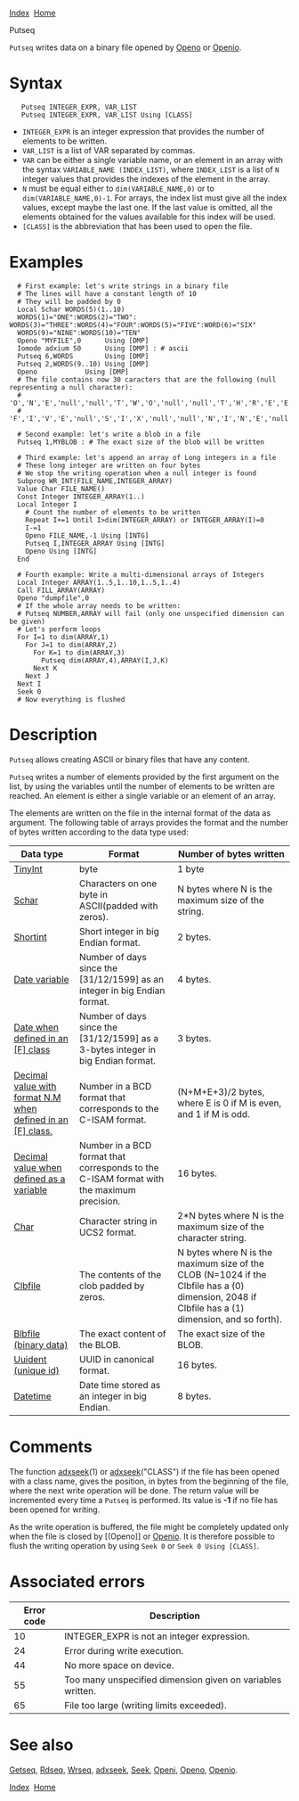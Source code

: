 [Index](index.html)  [Home](getting-started_home.html)

Putseq

`Putseq` writes data on a binary file opened by [Openo](4gl_openo.html) or [Openio](4gl_openio.html).

# Syntax

```
   Putseq INTEGER_EXPR, VAR_LIST
   Putseq INTEGER_EXPR, VAR_LIST Using [CLASS]
```

* `INTEGER_EXPR` is an integer expression that provides the number of elements to be written.
* `VAR_LIST` is a list of VAR separated by commas.
* `VAR` can be either a single variable name, or an element in an array with the syntax `VARIABLE_NAME (INDEX_LIST)`, where `INDEX_LIST` is a list of `N` integer values that provides the indexes of the element in the array.
* `N` must be equal either to `dim(VARIABLE_NAME,0)` or to `dim(VARIABLE_NAME,0)-1`. For arrays, the index list must give all the index values, except maybe the last one. If the last value is omitted, all the elements obtained for the values available for this index will be used.
* `[CLASS]` is the abbreviation that has been used to open the file.

# Examples

```
  # First example: let's write strings in a binary file
  # The lines will have a constant length of 10
  # They will be padded by 0
  Local Schar WORDS(5)(1..10)
  WORDS(1)="ONE":WORDS(2)="TWO": WORDS(3)="THREE":WORDS(4)="FOUR":WORDS(5)="FIVE":WORD(6)="SIX"
  WORDS(9)="NINE":WORDS(10)="TEN"
  Openo "MYFILE",0      Using [DMP]
  Iomode adxium 50      Using [DMP] : # ascii
  Putseq 6,WORDS        Using [DMP]
  Putseq 2,WORDS(9..10) Using [DMP]
  Openo            Using [DMP]
  # The file contains now 30 caracters that are the following (null representing a null character):
  # 'O','N','E','null','null','T','W','O','null','null','T','H','R','E','E','F','O','U','R','null',
  # 'F','I','V','E','null','S','I','X','null','null','N','I','N','E','null','T','E','N','null','null'

  # Second example: let's write a blob in a file
  Putseq 1,MYBLOB : # The exact size of the blob will be written

  # Third example: let's append an array of Long integers in a file
  # These long integer are written on four bytes
  # We stop the writing operation when a null integer is found
  Subprog WR_INT(FILE_NAME,INTEGER_ARRAY)
  Value Char FILE_NAME()
  Const Integer INTEGER_ARRAY(1..)
  Local Integer I
    # Count the number of elements to be written
    Repeat I+=1 Until I>dim(INTEGER_ARRAY) or INTEGER_ARRAY(I)=0
    I-=1
    Openo FILE_NAME,-1 Using [INTG]
    Putseq I,INTEGER_ARRAY Using [INTG]
    Openo Using [INTG]
  End

  # Fourth example: Write a multi-dimensional arrays of Integers
  Local Integer ARRAY(1..5,1..10,1..5,1..4)
  Call FILL_ARRAY(ARRAY)
  Openo "dumpfile",0
  # If the whole array needs to be written:
  # Putseq NUMBER,ARRAY will fail (only one unspecified dimension can be given)
  # Let's perform loops
  For I=1 to dim(ARRAY,1)
    For J=1 to dim(ARRAY,2)
      For K=1 to dim(ARRAY,3)
        Putseq dim(ARRAY,4),ARRAY(I,J,K)
      Next K
    Next J
  Next I
  Seek 0
  # Now everything is flushed
```

# Description

`Putseq` allows creating ASCII or binary files that have any content.

`Putseq` writes a number of elements provided by the first argument on the list, by using the variables until the number of elements to be written are reached. An element is either a single variable or an element of an array.

The elements are written on the file in the internal format of the data as argument. The following table of arrays provides the format and the number of bytes written according to the data type used:

| Data type | Format | Number of bytes written |
| --- | --- | --- |
| [TinyInt](4gl_tinyint.html) | byte | 1 byte |
| [Schar](4gl_schar.html) | Characters on one byte in ASCII(padded with zeros). | N bytes where N is the maximum size of the string. |
| [Shortint](4gl_shortint.html) | Short integer in big Endian format. | 2 bytes. |
| [Date variable](4gl_date.html) | Number of days since the [31/12/1599] as an integer in big Endian format. | 4 bytes. |
| [Date when defined in an [F] class](4gl_date.html) | Number of days since the [31/12/1599] as a 3-bytes integer in big Endian format. | 3 bytes. |
| [Decimal value with format N.M when defined in an [F] class.](4gl_decimal.html) | Number in a BCD format that corresponds to the C-ISAM format. | (N+M+E+3)/2 bytes, where E is 0 if M is even, and 1 if M is odd. |
| [Decimal value when defined as a variable](4gl_decimal.html) | Number in a BCD format that corresponds to the C-ISAM format with the maximum precision. | 16 bytes. |
| [Char](4gl_char.html) | Character string in UCS2 format. | 2\*N bytes where N is the maximum size of the character string. |
| [Clbfile](4gl_clbfile.html) | The contents of the clob padded by zeros. | N bytes where N is the maximum size of the CLOB (N=1024 if the Clbfile has a (0) dimension, 2048 if Clbfile has a (1) dimension, and so forth). |
| [Blbfile (binary data)](4gl_blbfile.html) | The exact content of the BLOB. | The exact size of the BLOB. |
| [Uuident (unique id)](4gl_uuident.html) | UUID in canonical format. | 16 bytes. |
| [Datetime](4gl_datetime.html) | Date time stored as an integer in big Endian. | 8 bytes. |

# Comments

The function [adxseek](4gl_adxseek.html)(1) or [adxseek](4gl_adxseek.html)("CLASS") if the file has been opened with a class name, gives the position, in bytes from the beginning of the file, where the next write operation will be done. The return value will be incremented every time a `Putseq` is performed. Its value is **-1** if no file has been opened for writing.

As the write operation is buffered, the file might be completely updated only when the file is closed by [(Openo]] or [Openio](4gl_openio.html). It is therefore possible to flush the writing operation by using `Seek 0` or `Seek 0 Using [CLASS]`.

# Associated errors

| Error code | Description |
| --- | --- |
| 10 | INTEGER\_EXPR is not an integer expression. |
| 24 | Error during write execution. |
| 44 | No more space on device. |
| 55 | Too many unspecified dimension given on variables written. |
| 65 | File too large (writing limits exceeded). |

# See also

[Getseq](4gl_getseq.html), [Rdseq](4gl_rdseq.html), [Wrseq](4gl_wrseq.html), [adxseek](4gl_adxseek.html), [Seek](4gl_seek.html), [Openi](4gl_openi.html), [Openo](4gl_openo.html), [Openio](4gl_openio.html).

  

[Index](index.html)  [Home](getting-started_home.html)